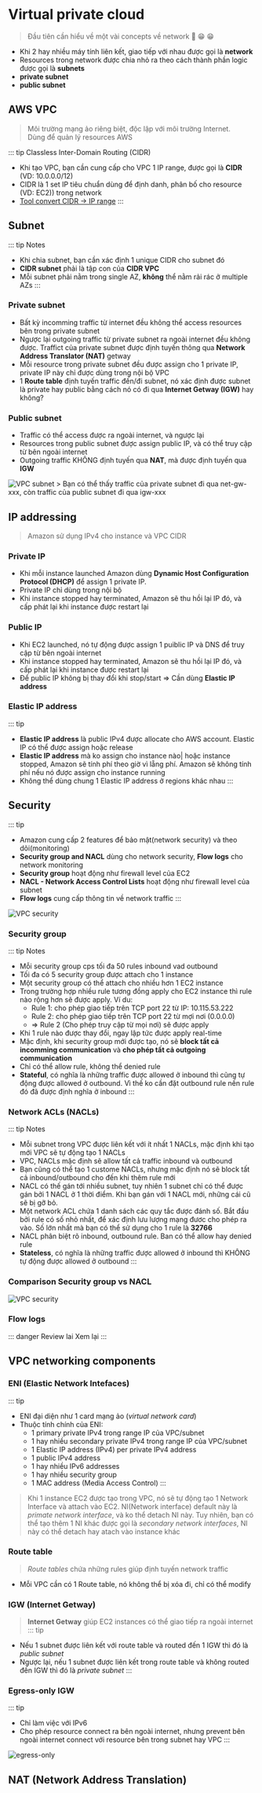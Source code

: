 # Virtual private cloud
> Đầu tiên cần hiểu về một vài concepts về network :tada: :grin: :grin:
  - Khi 2 hay nhiều máy tính liên kết, giao tiếp với nhau được gọi là **network**
  - Resources trong network được chia nhỏ ra theo cách thành phần logic được gọi là **subnets**
  - **private subnet**
  - **public subnet**

## AWS VPC
> Môi trường mạng ảo riêng biệt, độc lập với môi trường Internet.\
  Dùng để quản lý resources AWS

::: tip Classless Inter-Domain Routing (CIDR)
- Khi tạo VPC, bạn cần cung cấp cho VPC 1 IP range, được gọi là **CIDR** (VD: 10.0.0.0/12)
- CIDR là 1 set IP tiêu chuẩn dùng để định danh, phân bố cho resource (VD: EC2)) trong network
- [Tool convert CIDR -> IP range](https://www.ipaddressguide.com/cidr)
:::

## Subnet
::: tip Notes
- Khi chia subnet, bạn cần xác định 1 unique CIDR cho subnet đó
- **CIDR subnet** phải là tập con của **CIDR VPC**
- Mỗi subnet phải nằm trong single AZ, **không** thể nằm rải rác ở multiple AZs
:::
### Private subnet
- Bất kỳ incomming traffic từ internet đều không thể access resources bên trong private subnet
- Ngược lại outgoing traffic từ private subnet ra ngoài internet đều không được. Traffict của private subnet được định tuyến thông qua **Network Address Translator (NAT)** getway
- Mỗi resource trong private subnet đều được assign cho 1 private IP, private IP này chỉ được dùng trong nội bộ VPC
- 1 **Route table** định tuyến traffic đến/đi subnet, nó xác định được subnet là private hay public bằng cách nó có đi qua **Internet Getway (IGW)** hay không?
### Public subnet
- Traffic có thể access được ra ngoài internet, và ngược lại
- Resources trong public subnet được assign public IP, và có thể truy cập từ bên ngoài internet
- Outgoing traffic KHÔNG định tuyến qua **NAT**, mà được định tuyến qua **IGW**
<img :src="('/images/vpc-subnet.png')" alt="VPC subnet">
> Bạn có thể thấy traffic của private subnet đi qua net-gw-xxx, còn traffic của public subnet đi qua igw-xxx

## IP addressing
> Amazon sử dụng IPv4 cho instance và VPC CIDR
### Private IP
- Khi mỗi instance launched Amazon dùng **Dynamic Host Configuration Protocol (DHCP)** để assign 1 private IP.
- Private IP chỉ dùng trong nội bộ
- Khi instance stopped hay terminated, Amazon sẽ thu hồi lại IP đó, và cấp phát lại khi instance được restart lại
### Public IP
- Khi EC2 launched, nó tự động được assign 1 puiblic IP và DNS để truy cập từ bên ngoài internet
- Khi instance stopped hay terminated, Amazon sẽ thu hồi lại IP đó, và cấp phát lại khi instance được restart lại
- Để public IP không bị thay đổi khi stop/start => Cần dùng **Elastic IP address**
### Elastic IP address
::: tip
- **Elastic IP address** là public IPv4 được allocate cho AWS account. Elastic IP có thể được assign hoặc release
- **Elastic IP address** mà ko assign cho instance nào| hoặc instance stopped, Amazon sẽ tính phí theo giờ vì lẵng phí. Amazon sẽ không tính phí nếu nó được assign cho instance running
- Không thể dùng chung 1 Elastic IP address ở regions khác nhau
:::

## Security
::: tip
  - Amazon cung cấp 2 features để bảo mật(network security) và theo dõi(monitoring)
  - **Security group and NACL** dùng cho network security, **Flow logs** cho network monitoring
  - **Security group** hoạt động như firewall level của EC2
  - **NACL - Network Access Control Lists** hoạt động như firewall level của subnet
  - **Flow logs** cung cấp thông tin về network traffic
:::
<img :src="('/images/security-diagram.png')" alt="VPC security">

### Security group
::: tip Notes
- Mỗi security group cps tối đa 50 rules inbound vad outbound
- Tối đa có 5 security group được attach cho 1 instance
- Một security group có thể attach cho nhiều hơn 1 EC2 instance
- Trong trường hợp nhiều rule tương đồng apply cho EC2 instance thì rule nào rộng hơn sẽ được apply. Ví du:
  + Rule 1: cho phép giao tiếp trên TCP port 22 từ IP: 10.115.53.222
  + Rule 2: cho phép giao tiếp trên TCP port 22 từ mợi nơi (0.0.0.0)
  + => Rule 2 (Cho phép truy cập từ mọi nơi) sẽ được apply
- Khi 1 rule nào được thay đổi, ngay lập tức được apply real-time
- Mặc định, khi security group mới được tạo, nó sẽ **block tất cả incomming communication** và **cho phép tất cả outgoing communication**
- Chỉ có thể allow rule, không thể denied rule
- **Stateful**, có nghĩa là những traffic được allowed ở inbound thì cũng tự động được allowed ở outbound. Vì thế ko cần đặt outbound rule nến rule đó đã được định nghĩa ở inbound
:::
### Network ACLs (NACLs)
::: tip Notes
- Mỗi subnet trong VPC được liên kết với ít nhất 1 NACLs, mặc định khi tạo mới VPC sẽ tự động tạo 1 NACLs
- VPC, NACLs mặc định sẽ allow tất cả traffic inbound và outbound
- Bạn cũng có thể tạo 1 custome NACLs, nhưng mặc định nó sẽ block tất cả inbound/outbound cho đến khi thêm rule mới
- NACL có thế gán tới nhiều subnet, tuy nhiên 1 subnet chỉ có thể được gán bởi 1 NACL ở 1 thời điểm. Khi bạn gán với 1 NACL mới, những cái cũ sẽ bị gỡ bỏ.
- Một network ACL chứa 1 danh sách các quy tắc được đánh số. Bắt đầu bởi rule có số nhỏ nhất, để xác định lưu lượng mạng đươc cho phép ra vào. Số lớn nhất mà bạn có thể sử dụng cho 1 rule là **32766**
- NACL phân biệt rõ inbound, outbound rule. Ban có thể allow hay denied rule
-  **Stateless**, có nghĩa là những traffic được allowed ở inbound thì KHÔNG tự động được allowed ở outbound
:::
### Comparison Security group vs NACL
<img :src="('/images/compare-nacl-sg.png')" alt="VPC security">

### Flow logs
::: danger Review lai
Xem lại
:::

## VPC networking components
### ENI (Elastic Network Intefaces)
::: tip
- ENI đại diện như 1 card mạng ảo (*virtual network card*)
- Thuộc tính chính của ENI:
  + 1 primary private IPv4 trong range IP của VPC/subnet
  + 1 hay nhiều secondary private IPv4 trong range IP của VPC/subnet
  + 1 Elastic IP address (IPv4) per private IPv4 address
  + 1 public IPv4 address
  + 1 hay nhiều IPv6 addresses
  + 1 hay nhiều security group
  + 1 MAC address (Media Access Control)
:::
> Khi 1 instance EC2 được tạo trong VPC, nó sẽ tự động tạo 1 Network Interface và attach vào EC2. NI(Network interface) default này là *primate network interface*, và ko thể detach NI này. Tuy nhiên, bạn có thể tạo thêm 1 NI khác được gọi là *secondary network interfaces*, NI này có thể detach hay atach vào instance khác
### Route table
> *Route tables* chứa những rules giúp định tuyến network traffic
- Mỗi VPC cần có 1 Route table, nó không thể bị xóa đi, chỉ có thể modify
### IGW (Internet Getway)
> **Internet Getway** giúp EC2 instances có thể giao tiếp ra ngoài internet
::: tip
- Nếu 1 subnet được liên kết với route table và routed đến 1 IGW thì đó là *public subnet*
- Ngược lại, nếu 1 subnet được liên kết trong route table và không routed đến IGW thì đó là *private subnet*
:::
### Egress-only IGW
::: tip
- Chỉ làm việc với IPv6
- Cho phép resource connect ra bên ngoài internet, nhưng prevent bên ngoài internet connect với resource bên trong subnet hay VPC
:::
<img :src="('/images/egress-only-igw.png')" alt="egress-only">

## NAT (Network Address Translation)
